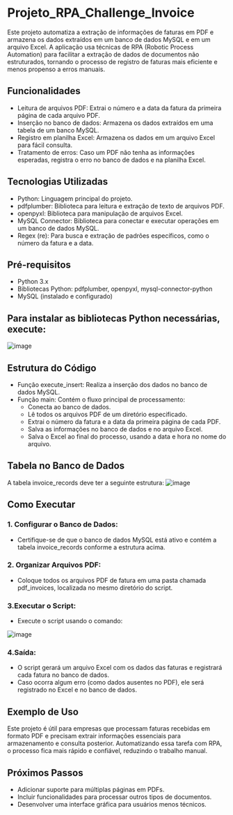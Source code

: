 # Projeto_RPA_Challenge_Invoice

Este projeto automatiza a extração de informações de faturas em PDF e armazena os dados extraídos em um banco de dados MySQL e em um arquivo Excel. A aplicação usa técnicas de RPA (Robotic Process Automation) para facilitar a extração de dados de documentos não estruturados, tornando o processo de registro de faturas mais eficiente e menos propenso a erros manuais.

## Funcionalidades
* Leitura de arquivos PDF: Extrai o número e a data da fatura da primeira página de cada arquivo PDF.
* Inserção no banco de dados: Armazena os dados extraídos em uma tabela de um banco MySQL.
* Registro em planilha Excel: Armazena os dados em um arquivo Excel para fácil consulta.
* Tratamento de erros: Caso um PDF não tenha as informações esperadas, registra o erro no banco de dados e na planilha Excel.
  
## Tecnologias Utilizadas
* Python: Linguagem principal do projeto.
* pdfplumber: Biblioteca para leitura e extração de texto de arquivos PDF.
* openpyxl: Biblioteca para manipulação de arquivos Excel.
* MySQL Connector: Biblioteca para conectar e executar operações em um banco de dados MySQL.
* Regex (re): Para busca e extração de padrões específicos, como o número da fatura e a data.
  
## Pré-requisitos
* Python 3.x
* Bibliotecas Python: pdfplumber, openpyxl, mysql-connector-python
* MySQL (instalado e configurado)
  
## Para instalar as bibliotecas Python necessárias, execute:
![image](https://github.com/user-attachments/assets/dbbbf22e-04cc-4cbc-9aee-21d571a194b7)
## Estrutura do Código
* Função execute_insert: Realiza a inserção dos dados no banco de dados MySQL.
* Função main: Contém o fluxo principal de processamento:
  * Conecta ao banco de dados.
  * Lê todos os arquivos PDF de um diretório especificado.
  * Extrai o número da fatura e a data da primeira página de cada PDF.
  * Salva as informações no banco de dados e no arquivo Excel.
  * Salva o Excel ao final do processo, usando a data e hora no nome do arquivo.
    
## Tabela no Banco de Dados
A tabela invoice_records deve ter a seguinte estrutura:
![image](https://github.com/user-attachments/assets/30831543-8081-4c32-ae9f-f5f5196c4540)

## Como Executar
### 1. Configurar o Banco de Dados:
* Certifique-se de que o banco de dados MySQL está ativo e contém a tabela invoice_records conforme a estrutura acima.
  
### 2. Organizar Arquivos PDF:
* Coloque todos os arquivos PDF de fatura em uma pasta chamada pdf_invoices, localizada no mesmo diretório do script.
  
### 3.Executar o Script:

* Execute o script usando o comando:
  
![image](https://github.com/user-attachments/assets/d527616a-005c-4cbc-86c7-98aa3a26aab7)

### 4.Saída:

* O script gerará um arquivo Excel com os dados das faturas e registrará cada fatura no banco de dados.
* Caso ocorra algum erro (como dados ausentes no PDF), ele será registrado no Excel e no banco de dados.
  
## Exemplo de Uso
Este projeto é útil para empresas que processam faturas recebidas em formato PDF e precisam extrair informações essenciais para armazenamento e consulta posterior. Automatizando essa tarefa com RPA, o processo fica mais rápido e confiável, reduzindo o trabalho manual.

## Próximos Passos
* Adicionar suporte para múltiplas páginas em PDFs.
* Incluir funcionalidades para processar outros tipos de documentos.
* Desenvolver uma interface gráfica para usuários menos técnicos.
